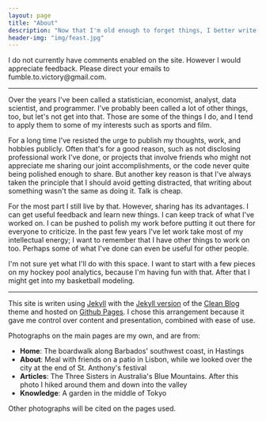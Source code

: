 ```yaml
---
layout: page
title: "About"
description: "Now that I'm old enough to forget things, I better write them down."
header-img: "img/feast.jpg"
---
```


[Jekyll]: http://jekyllrb.com/ "Jekyll"
[Jekyll version]: https://github.com/IronSummitMedia/startbootstrap-clean-blog-jekyll "Github: startbootstrap-clean-blog-jekyll"
[Clean Blog]: http://startbootstrap.com/template-overviews/clean-blog/ "startbootstrap.com"
[Github Pages]: https://pages.github.com/ "pages.github.com"

<style>
  .reverse {
    unicode-bidi: bidi-override;
    direction: rtl;
  }
  .atsign::before {
    content: "\0040";    /* Unicode character for @ symbol */
  }
</style>

I do not currently have comments enabled on the site. However I would appreciate feedback. Please direct your emails to 
<span class="reverse">moc.liamg<span class="atsign">yrotciv.ot.elbmuf</span></span>.

---

Over the years I've been called a statistician, economist, analyst, data scientist, and programmer. I've probably been called a lot of other things, too, but let's not get into that. Those are some of the things I do, and I tend to apply them to some of my interests such as sports and film.

For a long time I've resisted the urge to publish my thoughts, work, and hobbies publicly. Often that's for a good reason, such as not disclosing professional work I've done, or projects that involve friends who might not appreciate me sharing our joint accomplishments, or the code never quite being polished enough to share. But another key reason is that I've always taken the principle that I should avoid getting distracted, that writing about something wasn't the same as doing it. Talk is cheap.

For the most part I still live by that. However, sharing has its advantages. I can get useful feedback and learn new things. I can keep track of what I've worked on. I can be pushed to polish my work before putting it out there for everyone to criticize. In the past few years I've let work take most of my intellectual energy; I want to remember that I have other things to work on too. Perhaps some of what I've done can even be useful for other people.

I'm not sure yet what I'll do with this space. I want to start with a few pieces on my hockey pool analytics, because I'm having fun with that. After that I might get into my basketball modeling.

---

This site is writen using [Jekyll][Jekyll] with the [Jekyll version][Jekyll version] of the [Clean Blog][Clean Blog] theme and hosted on [Github Pages][Github Pages]. I chose this arrangement because it gave me control over content and presentation, combined with ease of use.

 
Photographs on the main pages are my own, and are from:


* **Home**: The boardwalk along Barbados' southwest coast, in Hastings
* **About**: Meal with friends on a patio in Lisbon, while we looked over the city at the end of St. Anthony's festival
* **Articles**: The Three Sisters in Australia's Blue Mountains. After this photo I hiked around them and down into the
  valley
* **Knowledge**: A garden in the middle of Tokyo

Other photographs will be cited on the pages used.
